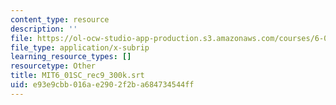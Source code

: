 ```yaml
---
content_type: resource
description: ''
file: https://ol-ocw-studio-app-production.s3.amazonaws.com/courses/6-01sc-introduction-to-electrical-engineering-and-computer-science-i-spring-2011/e93e9cbb016ae2902f2ba684734544ff_MIT6_01SC_rec9_300k.srt
file_type: application/x-subrip
learning_resource_types: []
resourcetype: Other
title: MIT6_01SC_rec9_300k.srt
uid: e93e9cbb-016a-e290-2f2b-a684734544ff
---
```

